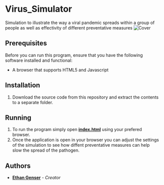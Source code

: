 # Virus_Simulator
Simulation to illustrate the way a viral pandemic spreads within a group of people as well as effectivity of different preventative measures
![Cover](https://imgur.com/osguAL6.png)

## Prerequisites

Before you can run this program, ensure that you have the following software installed and functional:
* A browser that supports HTML5 and Javascript

## Installation
1. Download the source code from this repository and extract the contents to a separate folder.

## Running
1. To run the program simply open [__index.html__](intex.html) using your prefered browser.
2. Once the application is open in your browser you can adjust the settings of the simulation to see how diffent preventative measures can help slow the spread of the pathogen.

## Authors
* [**Ethan Genser**](https://github.com/Ethan-Genser) - *Creator*
